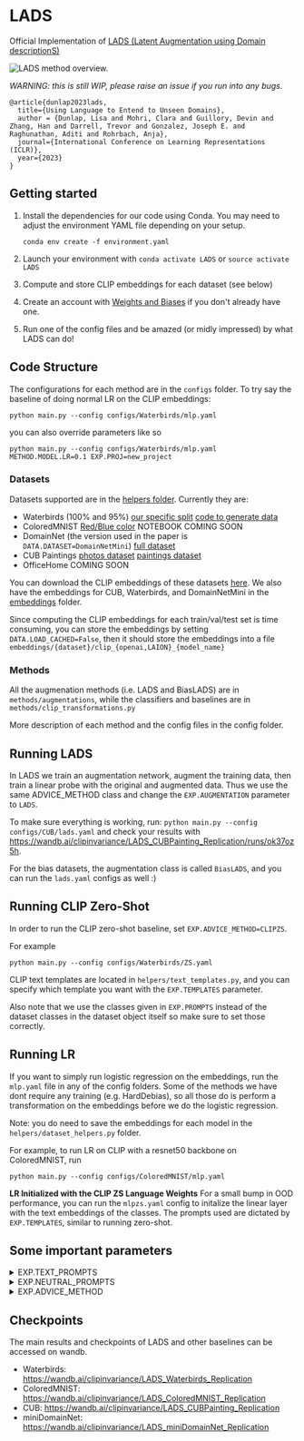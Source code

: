 # LADS
Official Implementation of [LADS (Latent Augmentation using Domain descriptionS)](https://lisadunlap.github.io/LADS-website)

![LADS method overview.](figs/lads-method-2-1.png "LADS method overview")

*WARNING: this is still WIP, please raise an issue if you run into any bugs.*

```
@article{dunlap2023lads,
  title={Using Language to Entend to Unseen Domains},
  author = {Dunlap, Lisa and Mohri, Clara and Guillory, Devin and Zhang, Han and Darrell, Trevor and Gonzalez, Joseph E. and Raghunathan, Aditi and Rohrbach, Anja},
  journal={International Conference on Learning Representations (ICLR)},
  year={2023}
}
```

## Getting started

1. Install the dependencies for our code using Conda. You may need to adjust the environment YAML file depending on your setup.

    ```
    conda env create -f environment.yaml
    ```
2. Launch your environment with `conda activate LADS` or `source activate LADS`

3. Compute and store CLIP embeddings for each dataset (see below)

4. Create an account with [Weights and Biases](wandb.ai) if you don't already have one. 

5. Run one of the config files and be amazed (or midly impressed) by what LADS can do!

## Code Structure 
The configurations for each method are in the `configs` folder. To try say the baseline of doing normal LR on the CLIP embeddings:
```
python main.py --config configs/Waterbirds/mlp.yaml 
```

you can also override parameters like so
```
python main.py --config configs/Waterbirds/mlp.yaml METHOD.MODEL.LR=0.1 EXP.PROJ=new_project
```

### Datasets

Datasets supported are in the [helpers folder](./helpers/data_helpers.py). Currently they are:
* Waterbirds (100% and 95%) [our specific split](https://drive.google.com/file/d/1zJpQYGEt1SuwitlNfE06TFyLaWX-st1k/view) [code to generate data](https://github.com/kohpangwei/group_DRO)
* ColoredMNIST [Red/Blue color](https://drive.google.com/file/d/1GomKfufFrXIRAFJNedUBCDwHW2X9NTP-/view?usp=share_link) NOTEBOOK COMING SOON 
* DomainNet (the version used in the paper is `DATA.DATASET=DomainNetMini`) [full dataset](http://ai.bu.edu/DomainNet/)
* CUB Paintings [photos dataset](https://www.vision.caltech.edu/datasets/cub_200_2011/) [paintings dataset](https://github.com/thuml/PAN)
* OfficeHome COMING SOON

You can download the CLIP embeddings of these datasets [here](https://drive.google.com/drive/folders/1ItjhX7RPfQ6fQQk6_bEYJPewnkVdcfOC?usp=sharing). We also have the embeddings for CUB, Waterbirds, and DomainNetMini in the [embeddings](./embeddings/) folder.

Since computing the CLIP embeddings for each train/val/test set is time consuming, you can store the embeddings by setting `DATA.LOAD_CACHED=False`, then it should store the embeddings into a file `embeddings/{dataset}/clip_{openai,LAION}_{model_name}`

### Methods

All the augmenation methods (i.e. LADS and BiasLADS) are in `methods/augmentations`, while the classifiers and baselines are in `methods/clip_transformations.py`

More description of each method and the config files in the config folder. 

## Running LADS
In LADS we train an augmentation network, augment the training data, then train a linear probe with the original and augmented data. Thus we use the same ADVICE_METHOD class and change the `EXP.AUGMENTATION` parameter to `LADS`. 

To make sure everything is working, run:
`python main.py --config configs/CUB/lads.yaml`
and check your results with https://wandb.ai/clipinvariance/LADS_CUBPainting_Replication/runs/ok37oz5h. 

For the bias datasets, the augmentation class is called `BiasLADS`, and you can run the `lads.yaml` configs as well :)

## Running CLIP Zero-Shot
In order to run the CLIP zero-shot baseline, set `EXP.ADVICE_METHOD=CLIPZS`. 

For example
```
python main.py --config configs/Waterbirds/ZS.yaml
```

CLIP text templates are located in `helpers/text_templates.py`, and you can specify which template you want with the `EXP.TEMPLATES` parameter. 

Also note that we use the classes given in `EXP.PROMPTS` instead of the dataset classes in the dataset object itself so make sure to set those correctly.

## Running LR

If you want to simply run logistic regression on the embeddings, run the `mlp.yaml` file in any of the config folders. Some of the methods we have dont require any training (e.g. HardDebias), so all those do is perform a transformation on the embeddings before we do the logistic regression. 

Note: you do need to save the embeddings for each model in the `helpers/dataset_helpers.py` folder.

For example, to run LR on CLIP with a resnet50 backbone on ColoredMNIST, run
```
python main.py --config configs/ColoredMNIST/mlp.yaml
```

**LR Initialized with the CLIP ZS Language Weights** For a small bump in OOD performance, you can run the `mlpzs.yaml` config to initalize the linear layer with the text embeddings of the classes. The prompts used are dictated by `EXP.TEMPLATES`, similar to running zero-shot.

## Some important parameters
<details><summary>EXP.TEXT_PROMPTS</summary>

This is the domains/biases that you want to be invariant to. You can either have them be class specific (e.g. `["a painting of a {}.", "clipart of a {}."]`) or generic (e.g. `[["painting"], ["clipart"]]`). The default is class specific so if you want to use generic prompts instead set `AUGMENTATION.GENERIC=True`. For generic prompts, if you want to average the text embeddings of several phrases of a domain, simply add them to the list (e.g. `[["painting", "a photo of a painting", "an image of a painting"], ["clipart", "clipart of an object"]]`).
</details>


<details><summary>EXP.NEUTRAL_PROMPTS</summary>

If you want to take the difference in text embeddings (for things like the directional loss, most of the augmentations, and the embedding debiasing methods). you can set a neutral prompt (e.g. `["a sketch of a {}."]` or `[["a photo of a sketch]]`). Like TEXT_PROMPTS you can have it be class specific or generic, but if TEXT_PROMPTS is class specific so is NEUTRAL_PROMPTS and vice versa.
</details>


<details><summary>EXP.ADVICE_METHOD</summary>

This sets the type of linear probing you are doing. Set to `LR` if you want to use the scikit learn LR (what is in the CLIP repo) or `ClipMLP` for pytorch MLP (if `METHOD.MODEL.NUM_LAYERS=1` this is LR). Typically `CLIPMLP` runs a lot faster than `LR`.
</details>


## Checkpoints
The main results and checkpoints of LADS and other baselines can be accessed on wandb.  
* Waterbirds: https://wandb.ai/clipinvariance/LADS_Waterbirds_Replication
* ColoredMNIST: https://wandb.ai/clipinvariance/LADS_ColoredMNIST_Replication
* CUB: https://wandb.ai/clipinvariance/LADS_CUBPainting_Replication 
* miniDomainNet: https://wandb.ai/clipinvariance/LADS_miniDomainNet_Replication 
